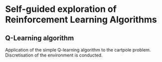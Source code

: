 # Self-guided exploration of Reinforcement Learning Algorithms
## Q-Learning algorithm

Application of the simple Q-learning algorithm to the cartpole problem. Discretisation of the environment is conducted.
